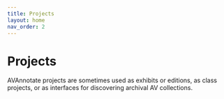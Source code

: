 ```yaml
---
title: Projects
layout: home
nav_order: 2
---
```

# Projects
AVAnnotate projects are sometimes used as exhibits or editions, as class projects, or as interfaces for discovering archival AV collections. 





